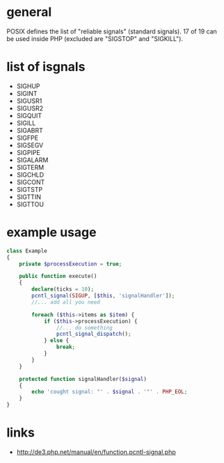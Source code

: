# general

POSIX defines the list of "reliable signals" (standard signals).
17 of 19 can be used inside PHP (excluded are "SIGSTOP" and "SIGKILL").

# list of isgnals

* SIGHUP
* SIGINT
* SIGUSR1
* SIGUSR2
* SIGQUIT
* SIGILL
* SIGABRT
* SIGFPE
* SIGSEGV
* SIGPIPE
* SIGALARM
* SIGTERM
* SIGCHLD
* SIGCONT
* SIGTSTP
* SIGTTIN
* SIGTTOU

# example usage

```php
class Example
{
    private $processExecution = true;

    public function execute()
    {
        declare(ticks = 10);
        pcntl_signal(SIGUP, [$this, 'signalHandler']);
        //... add all you need

        foreach ($this->items as $item) {
            if ($this->processExecution) {
                //... do something
                pcntl_signal_dispatch();
            } else {
                break;
            }
        }
    }

    protected function signalHandler($signal)
    {
        echo 'cought signal: "' . $signal . '"' . PHP_EOL;
    }
}
```

# links

* http://de3.php.net/manual/en/function.pcntl-signal.php
